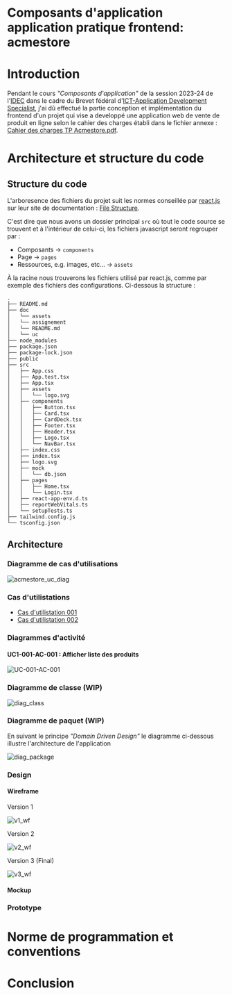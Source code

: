 # Composants d'application application pratique frontend: acmestore

# Introduction

Pendant le cours _"Composants d'application"_ de la session 2023-24 de l'[IDEC](https://idec.swiss) dans le cadre du Brevet fédéral d'[ICT-Application Development Specialist](https://www.ict-berufsbildung.ch/formation-continue/brevet-federal/ict-application-development-specialist), j'ai dû effectué la partie conception et implémentation du frontend d'un projet qui vise a developpé une application web de vente de produit en ligne selon le cahier des charges établi dans le fichier annexe : [Cahier des charges TP Acmestore.pdf](./assignements/Cahier%20des%20charges%20TP%20Acmestore.pdf).

# Architecture et structure du code

## Structure du code

L'arboresence des fichiers du projet suit les normes conseillée par [react.js](https://react.dev) sur leur site de documentation : [File Structure](https://legacy.reactjs.org/docs/faq-structure.html).

C'est dire que nous avons un dossier principal `src` où tout le code source se trouvent et à l'intérieur de celui-ci, les fichiers javascript seront regrouper par :

* Composants -> `components`
* Page -> `pages`
* Ressources, e.g. images, etc... -> `assets`

À la racine nous trouverons les fichiers utilisé par react.js, comme par exemple des fichiers des configurations. Ci-dessous la structure :

```
.
├── README.md
├── doc
│   └── assets
│   └── assignement
│   └── README.md
│   └── uc
├── node_modules
├── package.json
├── package-lock.json
├── public
├── src
│   ├── App.css
│   ├── App.test.tsx
│   ├── App.tsx
│   ├── assets
│   │   └── logo.svg
│   ├── components
│   │   ├── Button.tsx
│   │   ├── Card.tsx
│   │   ├── CardDeck.tsx
│   │   ├── Footer.tsx
│   │   ├── Header.tsx
│   │   ├── Logo.tsx
│   │   └── NavBar.tsx
│   ├── index.css
│   ├── index.tsx
│   ├── logo.svg
│   ├── mock
│   │   └── db.json
│   ├── pages
│   │   ├── Home.tsx
│   │   └── Login.tsx
│   ├── react-app-env.d.ts
│   ├── reportWebVitals.ts
│   └── setupTests.ts
├── tailwind.config.js
└── tsconfig.json
```

## Architecture

### Diagramme de cas d'utilisations

![acmestore_uc_diag](./assets/acmestore_uc_diag.png)

### Cas d'utilistations

* [Cas d'utilistation 001](./uc/uc-001.md)
* [Cas d'utilistation 002](./uc/uc-002.md)

### Diagrammes d'activité

#### UC1-001-AC-001 : Afficher liste des produits

![UC-001-AC-001](./assets/UC-001-AC-001.png)

### Diagramme de classe (WIP)

![diag_class](./assets/diag_class.png)

### Diagramme de paquet (WIP)

En suivant le principe *"Domain Driven Design"* le diagramme ci-dessous illustre l'architecture de l'application

![diag_package](./assets/diag_package.png)

### Design

#### Wireframe

Version 1 

![v1_wf](./assets/mockup-2023-10-04.png)


Version 2 

![v2_wf](./assets/mockup_v2-2023-10-04.png)


Version 3 (Final)

![v3_wf](./assets/wireframe_final-2023-10-04.png)

#### Mockup

### Prototype

# Norme de programmation et conventions

# Conclusion

